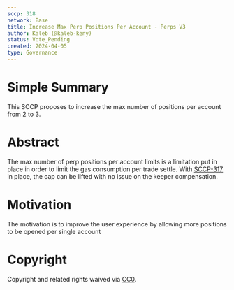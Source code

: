 ```yaml
---
sccp: 318
network: Base
title: Increase Max Perp Positions Per Account - Perps V3
author: Kaleb (@kaleb-keny)
status: Vote_Pending
created: 2024-04-05
type: Governance
---
```


# Simple Summary

This SCCP proposes to increase the max number of positions per account from 2 to 3.

# Abstract

The max number of perp positions per account limits is a limitation put in place in order to limit the gas consumption per trade settle. With [SCCP-317](https://sips.synthetix.io/sccp/sccp-317/) in place, the cap can be lifted with no issue on the keeper compensation.

# Motivation

The motivation is to improve the user experience by allowing more positions to be opened per single account

# Copyright

Copyright and related rights waived via [CC0](https://creativecommons.org/publicdomain/zero/1.0/).


